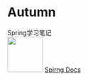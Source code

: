 # Autumn
Spring学习笔记 <br>
<img src="https://github.com/spring-projects/spring-framework/blob/master/src/docs/asciidoc/images/spring-framework.png" width="80" height="80" style="max-width:100%;">
[Spirng Docs](https://docs.spring.io/spring/docs/)

